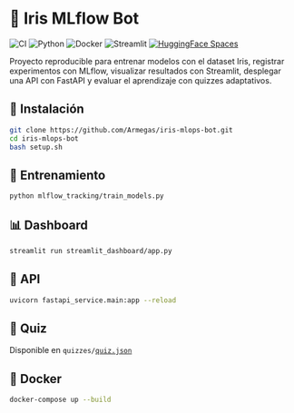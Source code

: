 # 🧠 Iris MLflow Bot

![CI](https://github.com/Armegas/iris-mlops-bot/actions/workflows/ci.yml/badge.svg)
![Python](https://img.shields.io/badge/python-3.9-blue.svg)
![Docker](https://img.shields.io/badge/docker-ready-blue)
![Streamlit](https://img.shields.io/badge/streamlit-deployed-brightgreen)
[![HuggingFace Spaces](https://img.shields.io/badge/HuggingFace-Spaces-yellow)](https://huggingface.co/spaces/Armegas/iris-mlflow-bot)

Proyecto reproducible para entrenar modelos con el dataset Iris, registrar experimentos con MLflow, visualizar resultados con Streamlit, desplegar una API con FastAPI y evaluar el aprendizaje con quizzes adaptativos.

## 🚀 Instalación

```bash
git clone https://github.com/Armegas/iris-mlops-bot.git
cd iris-mlops-bot
bash setup.sh
```

## 🧪 Entrenamiento

```bash
python mlflow_tracking/train_models.py
```

## 📊 Dashboard

```bash
streamlit run streamlit_dashboard/app.py
```

## 🚀 API

```bash
uvicorn fastapi_service.main:app --reload
```

## 📘 Quiz

Disponible en `quizzes/`[`quiz.json`](https://quiz.json)

## 🐳 Docker

```bash
docker-compose up --build
```